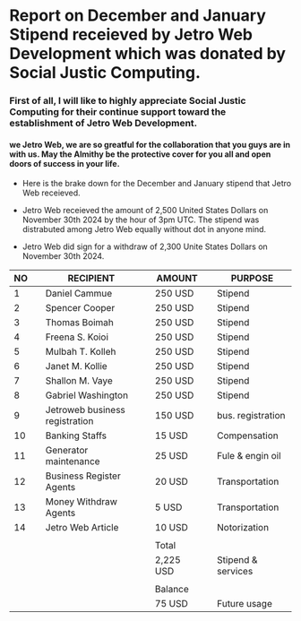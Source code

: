 # Report on December and January Stipend receieved by Jetro Web Development which was donated by Social Justic Computing.

### First of all, I will like to highly appreciate Social Justic Computing for their continue support toward the establishment of Jetro Web Development. 
#### we Jetro Web, we are so greatful for the collaboration that you guys are in with us. May the Almithy be the protective cover for you all and open doors of success in your life.

* Here is the brake down for the December and January stipend that Jetro Web receieved.

* Jetro Web receieved the amount of 2,500 United States Dollars on November 30th 2024 by the hour of 3pm UTC. 
The stipend was distrabuted among Jetro Web equally without dot in anyone mind.

* Jetro Web did sign for a withdraw of 2,300 Unite States Dollars on November 30th 2024.

| NO |                   |    RECIPIENT                     |           |   AMOUNT   |             | PURPOSE           |
|----|-------------------|----------------------------------|-----------|------------|-------------|-------------------|
| 1  |                   |  Daniel Cammue                   |           | 250 USD    |             | Stipend           |
| 2  |                   |  Spencer Cooper                  |           | 250 USD    |             | Stipend           |
| 3  |                   |  Thomas Boimah                   |           | 250 USD    |             | Stipend           |
| 4  |                   |  Freena S. Koioi                 |           | 250 USD    |             | Stipend           |
| 5  |                   |  Mulbah T. Kolleh                |           | 250 USD    |             | Stipend           |
| 6  |                   |  Janet M. Kollie                 |           | 250 USD    |             | Stipend           |
| 7  |                   |  Shallon M. Vaye                 |           | 250 USD    |             | Stipend           |
| 8  |                   |  Gabriel Washington              |           | 250 USD    |             | Stipend           |
| 9  |                   |  Jetroweb business registration  |           | 150 USD    |             | bus. registration |
| 10 |                   |  Banking Staffs                  |           | 15  USD    |             | Compensation      |
| 11 |                   |  Generator maintenance           |           | 25 USD     |             | Fule & engin oil  |
| 12 |                   |  Business Register Agents        |           | 20 USD     |             | Transportation    |
| 13 |                   |  Money Withdraw Agents           |           | 5  USD     |             | Transportation    |
| 14 |                   |  Jetro Web Article               |           | 10 USD     |             | Notorization      |
|    |                   |                                  |           |            |             |                   |
|    |                   |                                  |           |  Total     |             |                   |
|    |                   |                                  |           | 2,225 USD  |             |Stipend & services |
|    |                   |                                  |           |            |             |                   |
|    |                   |                                  |           | Balance    |             |                   |
|    |                   |                                  |           | 75 USD     |             |   Future usage    |